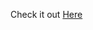 Check it out <a href="https://https://js-12-countdown-timer.netlify.app" target="_blank" rel="nofollow">Here</a>


